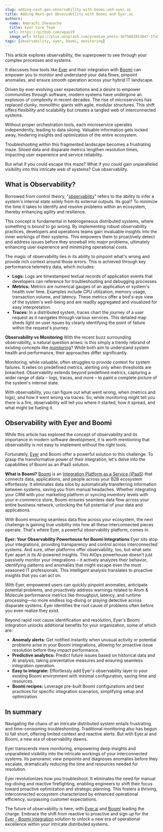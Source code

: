 ```yaml
---
slug: adding-next-gen-observability-with-boomi-and-eyer.ai
title: Adding Next-gen Observability with Boomi and Eyer.ai
authors:
  name: Amarachi Iheanacho
  title: Eyer Core Team
  url: https://github.com/wgao19
  image_url: https://plus.unsplash.com/premium_photo-1675081853847-1fa563da5cf9?q=80&w=1170&auto=format&fit=crop&ixlib=rb-4.0.3&ixid=M3wxMjA3fDB8MHxwaG90by1wYWdlfHx8fGVufDB8fHx8fA%3D%3D
tags: [observability, eyer, boomi, monitoring]
---
```


This article explores observability, the superpower to see through your complex processes and systems. 
<!-- truncate -->

It discusses how tools like [Eyer](https://www.eyer.ai/) and their integration with [Boomi](https://boomi.com/) can empower you to monitor and understand your data flows, pinpoint anomalies, and ensure smooth operation across your hybrid IT landscape.


Driven by ever-evolving user expectations and a desire to empower communities through software, modern systems have undergone an explosion of complexity in recent decades. The rise of microservices has replaced clunky, monolithic giants with agile, modular structures. This shift offers flexibility and scalability but creates a tangled web of interconnected systems.

Without proper orchestration tools, each microservice operates independently, leading to data siloing. Valuable information gets locked away, hindering insights and optimization of the entire ecosystem.

Troubleshooting within this fragmented landscape becomes a frustrating maze. Siloed data and disparate metrics lengthen resolution times, impacting user experience and service reliability. 

But what if you could escape this maze? What if you could gain unparalleled visibility into this intricate web of systems? Cue observability.


## What is Observability?

Borrowed from control theory, "[observability](https://www.ibm.com/topics/observability#:~:text=the%20next%20step-,What%20is%20observability%3F,knowledge%20of%20its%20external%20outputs.)" refers to the ability to infer a system's internal state solely from its external outputs. Its goal? To minimize the time it takes to identify and resolve problems within an ecosystem, thereby enhancing agility and resilience.

This concept is fundamental in heterogeneous distributed systems, where something is bound to go wrong. By implementing robust observability practices, developers and operations teams gain invaluable insights into the inner workings of their systems. This empowers them to proactively detect and address issues before they snowball into major problems, ultimately enhancing user experience and minimizing operational costs.

The magic of observability lies in its ability to pinpoint what's wrong and provide rich context around those errors. This is achieved through key performance telemetry data, which includes:

- **Logs:** Logs are timestamped textual records of application events that developers can reference for troubleshooting and debugging processes.
- **Metrics:** Metrics are numerical gauges of an application or system's health over time. Examples include CPU utilization, memory usage, transaction volume, and latency. These metrics offer a bird's-eye view of the system's well-being and are readily aggregated and visualized for easy interpretation.
- **Traces:** In a distributed system, traces chart the journey of a user request as it navigates through various services. This detailed map sheds light on user issues by clearly identifying the point of failure within the request's journey.

**Observability vs Monitoring**
With the recent buzz surrounding observability, a natural question arises: is this simply a trendy rebrand of existing concepts like [monitoring](https://circleci.com/blog/observability-vs-monitoring/)? While both aim to understand system health and performance, their approaches differ significantly.

Monitoring, while valuable, often struggles to provide context for system failures. It relies on predefined metrics, alerting only when thresholds are breached. Observability extends beyond predefined metrics, capturing a wider range of data – logs, traces, and more – to paint a complete picture of the system's internal state.

With observability, you can figure out what went wrong, when (metrics and logs), and how it went wrong via traces. So, while monitoring might tell you there is a fire, observability will tell you where it started, how it spread, and what might be fueling it.


## Observability with Eyer and Boomi

While this article has explored the concept of observability and its importance in modern software development, it is worth mentioning that observability is not easy to implement without the right tools.

Fortunately, [Eyer](https://www.eyer.ai/) and Boomi offer a powerful solution to this challenge. To grasp the transformative power of their integration, let's delve into the capabilities of Boomi as an iPaaS solution.

**What is Boomi?**
[Boomi](https://boomi.com/) is an [Integration Platform as a Service (iPaaS](https://www.gartner.com/en/information-technology/glossary/information-platform-as-a-service-ipaas#:~:text=Integration%20Platform%20as%20a%20Service%20(iPaaS)%20is%20a%20suite%20of,individual%20or%20across%20multiple%20organizations.)) that connects data, applications, and people across your B2B ecosystem effortlessly. It eliminates data silos by automatically transferring information between systems, saving you from manual headaches. Whether integrating your CRM with your marketing platform or syncing inventory levels with your e-commerce store, Boomi ensures seamless data flow across your entire business network, unlocking the full potential of your data and applications.

With Boomi ensuring seamless data flow across your ecosystem, the next challenge is gaining true visibility into how all these interconnected pieces operate. That's where Eyer, a powerful observability platform, comes in. 

**Eyer: Your Observability Powerhouse for Boomi Integrations**
Eyer sits atop your integrations, providing transparency and control across interconnected systems. And sure, other platforms offer observability, too, but what sets Eyer apart is its AI-powered insights. This AIOps powerhouse doesn't just passively monitor your integrations – it actively analyzes their behavior, identifying patterns and anomalies that might escape even the most seasoned IT professionals. This intelligent analysis translates to proactive insights that you can act on.

With Eyer, empowered users can quickly pinpoint anomalies, anticipate potential problems, and proactively address warnings related to Atom & Molecule performance metrics like throughput, latency, and runtime processing—no more endless log-diving or playing detective across disparate systems. Eyer identifies the root cause of problems often before you even realize they exist.

Beyond rapid root cause identification and resolution, Eyer's Boomi integration unlocks additional benefits for your organization, some of which are:

- **Anomaly alerts:** Get notified instantly when unusual activity or potential problems arise in your Boomi integrations, allowing for proactive issue resolution before they impact performance.
- **Predictive analytics:** Predict future issues based on historical data and AI analysis, taking preventative measures and ensuring seamless integration operation.
- **Easy to integrate:** Effortlessly add Eyer's observability layer to your existing Boomi environment with minimal configuration, saving time and resources.
- **Boomi recipes:** Leverage pre-built Boomi configurations and best practices for specific integration scenarios, simplifying setup and optimization.


## In summary

Navigating the chaos of an intricate distributed system entails frustrating and time-consuming troubleshooting. Traditional monitoring also has begun to fall short, offering limited context and
reactive alerts. But with Eyer.ai and Boomi, a new era of observability dawns.

Eyer transcends mere monitoring, empowering deep insights and unparalleled visibility into the intricate workings of your interconnected systems. Its panoramic view pinpoints and diagnoses anomalies before they escalate, dramatically reducing the time and resources needed for resolution. 

Eyer revolutionizes how you troubleshoot. It eliminates the need for manual log-diving and reactive firefighting, enabling engineers to shift their focus toward proactive optimization and strategic planning. This fosters a thriving, interconnected ecosystem characterized by enhanced operational efficiency, surpassing customer expectations.

The future of observability is here, with [Eyer.ai](https://www.eyer.ai/) and [Boomi](https://boomi.com/) leading the charge. Embrace the shift from reactive to proactive and sign up for the [Eyer - Boomi integration](https://www.eyer.ai/integrations2/boomi) solution to unlock a new era of operational excellence within your intricate distributed systems.
